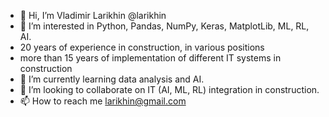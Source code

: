 - 👋 Hi, I’m Vladimir Larikhin @larikhin
- 👀 I’m interested in Python, Pandas, NumPy, Keras, MatplotLib, ML, RL, AI.
- 20 years of experience in construction, in various positions
- more than 15 years of implementation of different IT systems in construction
- 🌱 I’m currently learning data analysis and AI.
- 💞️ I’m looking to collaborate on IT (AI, ML, RL) integration in construction. 
- 📫 How to reach me larikhin@gmail.com

<!---
larikhin/larikhin is a ✨ special ✨ repository because its `README.md` (this file) appears on your GitHub profile.
You can click the Preview link to take a look at your changes.
--->
